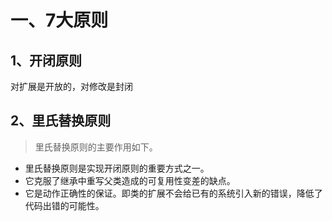 # 一、7大原则

## 1、开闭原则

对扩展是开放的，对修改是封闭

## 2、里氏替换原则

> 里氏替换原则的主要作用如下。

+ 里氏替换原则是实现开闭原则的重要方式之一。
+ 它克服了继承中重写父类造成的可复用性变差的缺点。
+ 它是动作正确性的保证。即类的扩展不会给已有的系统引入新的错误，降低了代码出错的可能性。

